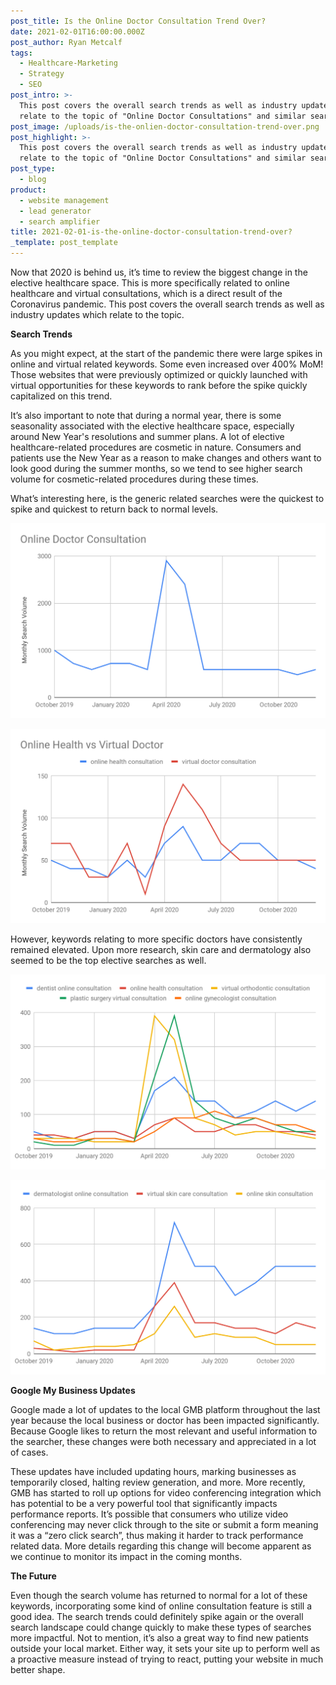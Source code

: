 ```yaml
---
post_title: Is the Online Doctor Consultation Trend Over?
date: 2021-02-01T16:00:00.000Z
post_author: Ryan Metcalf
tags:
  - Healthcare-Marketing
  - Strategy
  - SEO
post_intro: >-
  This post covers the overall search trends as well as industry updates which
  relate to the topic of "Online Doctor Consultations" and similar searches.
post_image: /uploads/is-the-onlien-doctor-consultation-trend-over.png
post_highlight: >-
  This post covers the overall search trends as well as industry updates which
  relate to the topic of "Online Doctor Consultations" and similar searches..
post_type:
  - blog
product:
  - website management
  - lead generator
  - search amplifier
title: 2021-02-01-is-the-online-doctor-consultation-trend-over?
_template: post_template
---
```


Now that 2020 is behind us, it’s time to review the biggest change in the elective healthcare space. This is more specifically related to online healthcare and virtual consultations, which is a direct result of the Coronavirus pandemic. This post covers the overall search trends as well as industry updates which relate to the topic.

**Search Trends**

As you might expect, at the start of the pandemic there were large spikes in online and virtual related keywords. Some even increased over 400% MoM! Those websites that were previously optimized or quickly launched with virtual opportunities for these keywords to rank before the spike quickly capitalized on this trend.

It’s also important to note that during a normal year, there is some seasonality associated with the elective healthcare space, especially around New Year's resolutions and summer plans. A lot of elective healthcare-related procedures are cosmetic in nature. Consumers and patients use the New Year as a reason to make changes and others want to look good during the summer months, so we tend to see higher search volume for cosmetic-related procedures during these times.

What’s interesting here, is the generic related searches were the quickest to spike and quickest to return back to normal levels.

![](/uploads/online-doctor-consultation.png)

![](/uploads/online-health-vs-virtual-doctor.png)

However, keywords relating to more specific doctors have consistently remained elevated. Upon more research, skin care and dermatology also seemed to be the top elective searches as well.

![](/uploads/doctor-specific-searches.png)

![](/uploads/aesthetics-related-searches.png)

**Google My Business Updates**

Google made a lot of updates to the local GMB platform throughout the last year because the local business or doctor has been impacted significantly. Because Google likes to return the most relevant and useful information to the searcher, these changes were both necessary and appreciated in a lot of cases.

These updates have included updating hours, marking businesses as temporarily closed, halting review generation, and more. More recently, GMB has started to roll up options for video conferencing integration which has potential to be a very powerful tool that significantly impacts performance reports. It’s possible that consumers who utilize video conferencing may never click through to the site or submit a form meaning it was a “zero click search”, thus making it harder to track performance related data. More details regarding this change will become apparent as we continue to monitor its impact in the coming months.

**The Future**

Even though the search volume has returned to normal for a lot of these keywords, incorporating some kind of online consultation feature is still a good idea. The search trends could definitely spike again or the overall search landscape could change quickly to make these types of searches more impactful. Not to mention, it’s also a great way to find new patients outside your local market. Either way, it sets your site up to perform well as a proactive measure instead of trying to react, putting your website in much better shape.
